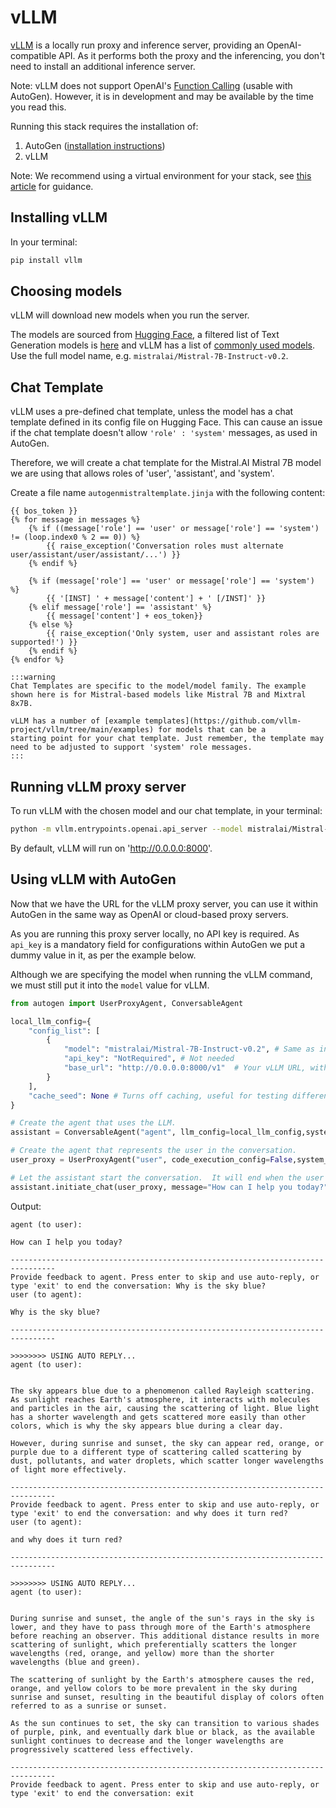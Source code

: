 # vLLM
[vLLM](https://github.com/vllm-project/vllm) is a locally run proxy and inference server,
providing an OpenAI-compatible API. As it performs both the proxy and the inferencing,
you don't need to install an additional inference server.

Note: vLLM does not support OpenAI's [Function Calling](https://platform.openai.com/docs/guides/function-calling)
(usable with AutoGen). However, it is in development and may be available by the time you
read this.

Running this stack requires the installation of:
1. AutoGen ([installation instructions](/docs/installation))
2. vLLM

Note: We recommend using a virtual environment for your stack, see [this article](https://microsoft.github.io/autogen/docs/installation/#create-a-virtual-environment-optional)
for guidance.

## Installing vLLM

In your terminal:

```bash
pip install vllm
```

## Choosing models

vLLM will download new models when you run the server.

The models are sourced from [Hugging Face](https://huggingface.co), a filtered list of Text
Generation models is [here](https://huggingface.co/models?pipeline_tag=text-generation&sort=trending)
and vLLM has a list of [commonly used models](https://docs.vllm.ai/en/latest/models/supported_models.html).
Use the full model name, e.g. `mistralai/Mistral-7B-Instruct-v0.2`.

## Chat Template

vLLM uses a pre-defined chat template, unless the model has a chat template defined in its config file on Hugging Face.
This can cause an issue if the chat template doesn't allow `'role' : 'system'` messages, as used in AutoGen.

Therefore, we will create a chat template for the Mistral.AI Mistral 7B model we are using that allows roles of 'user',
'assistant', and 'system'.

Create a file name `autogenmistraltemplate.jinja` with the following content:
```` text
{{ bos_token }}
{% for message in messages %}
    {% if ((message['role'] == 'user' or message['role'] == 'system') != (loop.index0 % 2 == 0)) %}
        {{ raise_exception('Conversation roles must alternate user/assistant/user/assistant/...') }}
    {% endif %}

    {% if (message['role'] == 'user' or message['role'] == 'system') %}
        {{ '[INST] ' + message['content'] + ' [/INST]' }}
    {% elif message['role'] == 'assistant' %}
        {{ message['content'] + eos_token}}
    {% else %}
        {{ raise_exception('Only system, user and assistant roles are supported!') }}
    {% endif %}
{% endfor %}
````

````mdx-code-block
:::warning
Chat Templates are specific to the model/model family. The example shown here is for Mistral-based models like Mistral 7B and Mixtral 8x7B.

vLLM has a number of [example templates](https://github.com/vllm-project/vllm/tree/main/examples) for models that can be a
starting point for your chat template. Just remember, the template may need to be adjusted to support 'system' role messages.
:::
````

## Running vLLM proxy server

To run vLLM with the chosen model and our chat template, in your terminal:

```bash
python -m vllm.entrypoints.openai.api_server --model mistralai/Mistral-7B-Instruct-v0.2 --chat-template autogenmistraltemplate.jinja
```

By default, vLLM will run on 'http://0.0.0.0:8000'.

## Using vLLM with AutoGen

Now that we have the URL for the vLLM proxy server, you can use it within AutoGen in the same
way as OpenAI or cloud-based proxy servers.

As you are running this proxy server locally, no API key is required. As ```api_key``` is a mandatory
field for configurations within AutoGen we put a dummy value in it, as per the example below.

Although we are specifying the model when running the vLLM command, we must still put it into the
```model``` value for vLLM.


```python
from autogen import UserProxyAgent, ConversableAgent

local_llm_config={
    "config_list": [
        {
            "model": "mistralai/Mistral-7B-Instruct-v0.2", # Same as in vLLM command
            "api_key": "NotRequired", # Not needed
            "base_url": "http://0.0.0.0:8000/v1"  # Your vLLM URL, with '/v1' added
        }
    ],
    "cache_seed": None # Turns off caching, useful for testing different models
}

# Create the agent that uses the LLM.
assistant = ConversableAgent("agent", llm_config=local_llm_config,system_message="")

# Create the agent that represents the user in the conversation.
user_proxy = UserProxyAgent("user", code_execution_config=False,system_message="")

# Let the assistant start the conversation.  It will end when the user types exit.
assistant.initiate_chat(user_proxy, message="How can I help you today?")
```

Output:

```` text
agent (to user):

How can I help you today?

--------------------------------------------------------------------------------
Provide feedback to agent. Press enter to skip and use auto-reply, or type 'exit' to end the conversation: Why is the sky blue?
user (to agent):

Why is the sky blue?

--------------------------------------------------------------------------------

>>>>>>>> USING AUTO REPLY...
agent (to user):


The sky appears blue due to a phenomenon called Rayleigh scattering. As sunlight reaches Earth's atmosphere, it interacts with molecules and particles in the air, causing the scattering of light. Blue light has a shorter wavelength and gets scattered more easily than other colors, which is why the sky appears blue during a clear day.

However, during sunrise and sunset, the sky can appear red, orange, or purple due to a different type of scattering called scattering by dust, pollutants, and water droplets, which scatter longer wavelengths of light more effectively.

--------------------------------------------------------------------------------
Provide feedback to agent. Press enter to skip and use auto-reply, or type 'exit' to end the conversation: and why does it turn red?
user (to agent):

and why does it turn red?

--------------------------------------------------------------------------------

>>>>>>>> USING AUTO REPLY...
agent (to user):


During sunrise and sunset, the angle of the sun's rays in the sky is lower, and they have to pass through more of the Earth's atmosphere before reaching an observer. This additional distance results in more scattering of sunlight, which preferentially scatters the longer wavelengths (red, orange, and yellow) more than the shorter wavelengths (blue and green).

The scattering of sunlight by the Earth's atmosphere causes the red, orange, and yellow colors to be more prevalent in the sky during sunrise and sunset, resulting in the beautiful display of colors often referred to as a sunrise or sunset.

As the sun continues to set, the sky can transition to various shades of purple, pink, and eventually dark blue or black, as the available sunlight continues to decrease and the longer wavelengths are progressively scattered less effectively.

--------------------------------------------------------------------------------
Provide feedback to agent. Press enter to skip and use auto-reply, or type 'exit' to end the conversation: exit
````